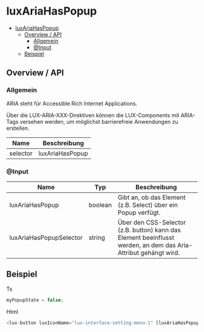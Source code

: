 # luxAriaHasPopup

- [luxAriaHasPopup](#luxariahaspopup)
  - [Overview / API](#overview--api)
    - [Allgemein](#allgemein)
    - [@Input](#input)
  - [Beispiel](#beispiel)

## Overview / API

### Allgemein

ARIA steht für Accessible Rich Internet Applications.

Über die LUX-ARIA-XXX-Direktiven können die LUX-Components mit ARIA-Tags versehen werden,
um möglichst barrierefreie Anwendungen zu erstellen.

| Name     | Beschreibung        |
| -------- | ------------------- |
| selector | luxAriaHasPopup     |

### @Input

| Name                    | Typ     | Beschreibung                                                                                                    |
| ----------------------- | ------- | --------------------------------------------------------------------------------------------------------------- |
| luxAriaHasPopup         | boolean | Gibt an, ob das Element (z.B. Select) über ein Popup verfügt.                                                   |
| luxAriaHasPopupSelector | string  | Über den CSS-Selector (z.B. button) kann das Element beeinflusst werden, an dem das Aria-Attribut gehängt wird. |

## Beispiel

Ts

```typescript
myPopupState = false;
```

Html

```typescript
<lux-button luxIconName="lux-interface-setting-menu-1" [luxAriaHasPopup]="myPopupState" luxAriaLabel="Namen"></lux-button>
```
